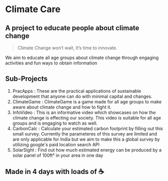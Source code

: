 # Climate Care
## A project to educate people about climate change
> Climate Change won’t wait, It’s time to innovate.

We aim to educate all age groups about climate change through engaging activities and fun ways to obtain information


## Sub-Projects

1. PracApps : These are the practical applications of sustainable development that anyone can do with minimal capital and changes.
2. ClimateGame : ClimateGame is a game made for all age groups to make aware about climate change and how to fight it.
3. InfoVideo : This is an informative video which showcases on how the climate change is effecting our society. This video is suitable for all age groups and is engaging to watch as well.
4. CarbonCalc : Calculate your estimated carbon footprint by filling out this small survey. Currently the parameteres of this survey are limited and are only applicable for India but we aim to make this a global survey by utilizing google's paid location search API
5. SolarSight : Find out how much estimated energy can be produced by a solar panel of 100ft² in your area in one day

## Made in 4 days with loads of ☕
